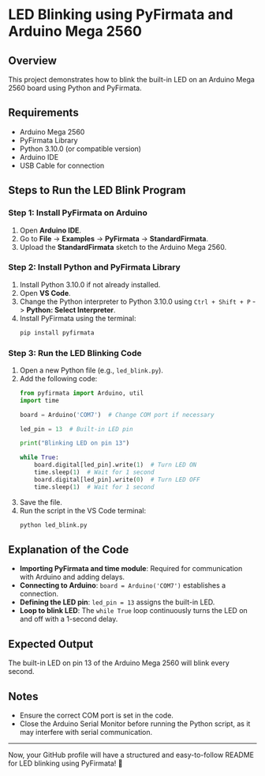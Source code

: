 # LED Blinking using PyFirmata and Arduino Mega 2560

## Overview
This project demonstrates how to blink the built-in LED on an Arduino Mega 2560 board using Python and PyFirmata.

## Requirements
- Arduino Mega 2560
- PyFirmata Library
- Python 3.10.0 (or compatible version)
- Arduino IDE
- USB Cable for connection

## Steps to Run the LED Blink Program

### Step 1: Install PyFirmata on Arduino
1. Open **Arduino IDE**.
2. Go to **File** -> **Examples** -> **PyFirmata** -> **StandardFirmata**.
3. Upload the **StandardFirmata** sketch to the Arduino Mega 2560.

### Step 2: Install Python and PyFirmata Library
1. Install Python 3.10.0 if not already installed.
2. Open **VS Code**.
3. Change the Python interpreter to Python 3.10.0 using `Ctrl + Shift + P` -> **Python: Select Interpreter**.
4. Install PyFirmata using the terminal:
   ```sh
   pip install pyfirmata
   ```

### Step 3: Run the LED Blinking Code
1. Open a new Python file (e.g., `led_blink.py`).
2. Add the following code:
   ```python
   from pyfirmata import Arduino, util
   import time

   board = Arduino('COM7')  # Change COM port if necessary

   led_pin = 13  # Built-in LED pin

   print("Blinking LED on pin 13")

   while True:
       board.digital[led_pin].write(1)  # Turn LED ON
       time.sleep(1)  # Wait for 1 second
       board.digital[led_pin].write(0)  # Turn LED OFF
       time.sleep(1)  # Wait for 1 second
   ```
3. Save the file.
4. Run the script in the VS Code terminal:
   ```sh
   python led_blink.py
   ```

## Explanation of the Code
- **Importing PyFirmata and time module**: Required for communication with Arduino and adding delays.
- **Connecting to Arduino**: `board = Arduino('COM7')` establishes a connection.
- **Defining the LED pin**: `led_pin = 13` assigns the built-in LED.
- **Loop to blink LED**: The `while True` loop continuously turns the LED on and off with a 1-second delay.

## Expected Output
The built-in LED on pin 13 of the Arduino Mega 2560 will blink every second.

## Notes
- Ensure the correct COM port is set in the code.
- Close the Arduino Serial Monitor before running the Python script, as it may interfere with serial communication.

---
Now, your GitHub profile will have a structured and easy-to-follow README for LED blinking using PyFirmata! 🚀

